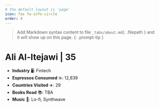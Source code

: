 ```yaml
---
# the default layout is 'page'
icon: fas fa-info-circle
order: 4
---
```


> Add Markdown syntax content to file `_tabs/about.md`{: .filepath } and it will show up on this page.
{: .prompt-tip }

# Ali Al-Itejawi | 35 

- **Industry** 🖥️: Fintech  
- **Espressos Consumed** ☕: 12,839  
- **Countries Visited** ✈️: 29  
- **Books Read** 📚: TBA  
- **Music** 🎵: Lo-fi, Synthwave